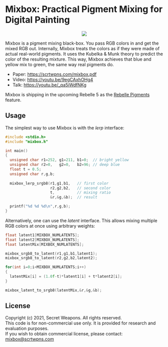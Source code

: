 # Mixbox: Practical Pigment Mixing for Digital Painting

<p align="center">
  <img src="https://scrtwpns.com/mixbox/teaser.jpg"/>
</p>

Mixbox is a pigment mixing black-box. You pass RGB colors in and get the mixed RGB out.
Internally, Mixbox treats the colors as if they were made of actual real-world pigments.
It uses the Kubelka & Munk theory to predict the color of the resulting mixture.
This way, Mixbox achieves that blue and yellow mix to green, the same way real pigments do.

* Paper: https://scrtwpns.com/mixbox.pdf<br>
* Video: https://youtu.be/9egCAxhOHg4<br>
* Talk: https://youtu.be/_qa5iWdfNKg<br>

Mixbox is shipping in the upcoming Rebelle 5 as the [Rebelle Pigments](https://www.escapemotions.com/blog/rebelle-5-meet-color-pigments) feature.

## Usage
The simplest way to use Mixbox is with the *lerp* interface:
```c++
#include <stdio.h>
#include "mixbox.h"

int main()
{
  unsigned char r1=252, g1=211, b1=0;  // bright yellow
  unsigned char r2=0,   g2=0,   b2=96; // deep blue
  float t = 0.5;
  unsigned char r,g,b;
  
  mixbox_lerp_srgb8(r1,g1,b1,   // first color
                    r2,g2,b2,   // second color
                    t,          // mixing ratio
                    &r,&g,&b);  // result

  printf("%d %d %d\n",r,g,b);
}
```
Alternatively, one can use the *latent* interface. This allows mixing multiple RGB colors at once using arbitrary weights:

```c++
float latent1[MIXBOX_NUMLATENTS];
float latent2[MIXBOX_NUMLATENTS];
float latentMix[MIXBOX_NUMLATENTS];

mixbox_srgb8_to_latent(r1,g1,b1,latent1);
mixbox_srgb8_to_latent(r2,g2,b2,latent2);

for(int i=0;i<MIXBOX_NUMLATENTS;i++)
{ 
  latentMix[i] = (1.0f-t)*latent1[i] + t*latent2[i]; 
}

mixbox_latent_to_srgb8(latentMix,&r,&g,&b);  
```

## License
Copyright (c) 2021, Secret Weapons. All rights reserved.<br>
This code is for non-commercial use only. It is provided for research and evaluation purposes.<br>
If you wish to obtain commercial license, please contact: mixbox@scrtwpns.com

